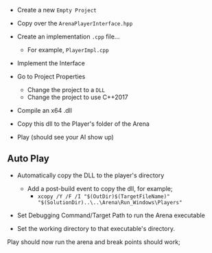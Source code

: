- Create a new `Empty Project`
- Copy over the `ArenaPlayerInterface.hpp`
- Create an implementation `.cpp` file...
  - For example, `PlayerImpl.cpp`
- Implement the Interface

- Go to Project Properties
  - Change the project to a `DLL`
  - Change the project to use C++2017

- Compile an x64 .dll
- Copy this dll to the Player's folder of the Arena
- Play (should see your AI show up)



## Auto Play
- Automatically copy the DLL to the player's directory
  - Add a post-build event to copy the dll, for example;
    - `xcopy /Y /F /I "$(OutDir)$(TargetFileName)" "$(SolutionDir)..\..\Arena\Run_Windows\Players"`

- Set Debugging Command/Target Path to run the Arena executable
- Set the working directory to that executable's directory.

Play should now run the arena and break points should work; 